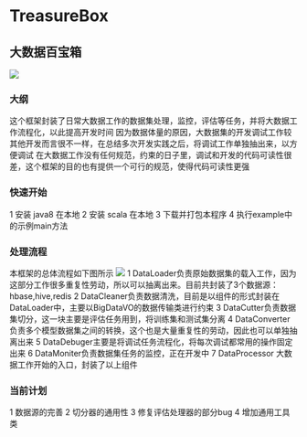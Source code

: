 # TreasureBox
## 大数据百宝箱
![](http://i1.piimg.com/567571/9e7506dc7d7ad028.png)
### 大纲
这个框架封装了日常大数据工作的数据集处理，监控，评估等任务，并将大数据工作流程化，以此提高开发时间
因为数据体量的原因，大数据集的开发调试工作较其他开发而言很不一样，在总结多次开发实践之后，将调试工作单独抽出来，以方便调试
在大数据工作没有任何规范，约束的日子里，调试和开发的代码可读性很差，这个框架的目的也有提供一个可行的规范，使得代码可读性更强
### 快速开始
1 安装 java8 在本地
2 安装 scala 在本地
3 下载并打包本程序
4 执行example中的示例main方法
### 处理流程
本框架的总体流程如下图所示
![](http://i2.muimg.com/567571/632207be0b9e980f.png)
1 DataLoader负责原始数据集的载入工作，因为这部分工作很多重复性劳动，所以可以抽离出来。目前共封装了3个数据源：hbase,hive,redis
2 DataCleaner负责数据清洗，目前是以组件的形式封装在DataLoader中，主要以BigDataVO的数据传输类进行约束
3 DataCutter负责数据集切分，这一块主要是评估任务用到，将训练集和测试集分离
4 DataConverter负责多个模型数据集之间的转换，这个也是大量重复性的劳动，因此也可以单独抽离出来
5 DataDebuger主要是将调试任务流程化，将每次调试都常用的操作固定出来
6 DataMoniter负责数据集任务的监控，正在开发中
7 DataProcessor 大数据工作开始的入口，封装了以上组件
### 当前计划
1 数据源的完善
2 切分器的通用性
3 修复评估处理器的部分bug
4 增加通用工具类